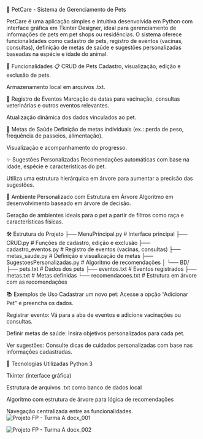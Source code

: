 🐾 PetCare - Sistema de Gerenciamento de Pets

PetCare é uma aplicação simples e intuitiva desenvolvida em Python com interface gráfica em Tkinter Designer, ideal para gerenciamento de informações de pets em pet shops ou residências. O sistema oferece funcionalidades como cadastro de pets, registro de eventos (vacinas, consultas), definição de metas de saúde e sugestões personalizadas baseadas na espécie e idade do animal.

🚀 Funcionalidades
📋 CRUD de Pets
Cadastro, visualização, edição e exclusão de pets.

Armazenamento local em arquivos .txt.

📅 Registro de Eventos
Marcação de datas para vacinação, consultas veterinárias e outros eventos relevantes.

Atualização dinâmica dos dados vinculados ao pet.

🎯 Metas de Saúde
Definição de metas individuais (ex.: perda de peso, frequência de passeios, alimentação).

Visualização e acompanhamento do progresso.

✨ Sugestões Personalizadas
Recomendações automáticas com base na idade, espécie e características do pet.

Utiliza uma estrutura hierárquica em árvore para aumentar a precisão das sugestões.

🧠 Ambiente Personalizado com Estrutura em Árvore
Algoritmo em desenvolvimento baseado em árvore de decisão.

Geração de ambientes ideais para o pet a partir de filtros como raça e características físicas.

🛠 Estrutura do Projeto
├── MenuPrincipal.py               # Interface principal 
├── CRUD.py                        # Funções de cadastro, edição e exclusão
├── cadastro_eventos.py           # Registro de eventos (vacinas, consultas)
├── metas_saude.py                # Definição e visualização de metas
├── SugestoesPersonalizadas.py    # Algoritmo de recomendações
│
└── BD/
    ├── pets.txt                  # Dados dos pets
    ├── eventos.txt              # Eventos registrados
    ├── metas.txt                # Metas definidas
    └── recomendacoes.txt        # Estrutura em árvore com as recomendações

📚 Exemplos de Uso
Cadastrar um novo pet: Acesse a opção “Adicionar Pet” e preencha os dados.

Registrar evento: Vá para a aba de eventos e adicione vacinações ou consultas.

Definir metas de saúde: Insira objetivos personalizados para cada pet.

Ver sugestões: Consulte dicas de cuidados personalizadas com base nas informações cadastradas.

🧩 Tecnologias Utilizadas
Python 3

Tkinter (interface gráfica)

Estrutura de arquivos .txt como banco de dados local

Algoritmo com estrutura de árvore para lógica de recomendações

Navegação centralizada entre as funcionalidades.
![Projeto FP - Turma A docx_001](https://github.com/user-attachments/assets/3fb4372b-93ab-4a15-8b0c-6215c3bdc40a)

![Projeto FP - Turma A docx_002](https://github.com/user-attachments/assets/ac8a1f22-77b9-43d8-b7df-fb71f8471dc7)
